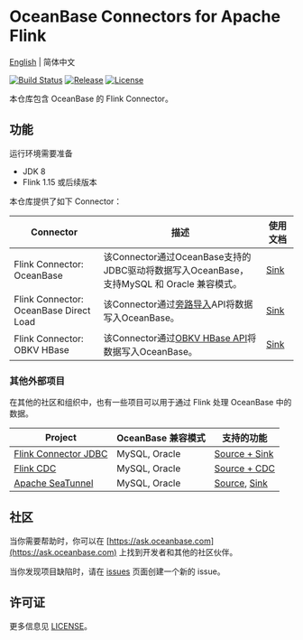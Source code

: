 # OceanBase Connectors for Apache Flink

[English](README.md) | 简体中文

[![Build Status](https://github.com/oceanbase/flink-connector-oceanbase/actions/workflows/push_pr.yml/badge.svg?branch=main)](https://github.com/oceanbase/flink-connector-oceanbase/actions/workflows/push_pr.yml?query=branch%3Amain)
[![Release](https://img.shields.io/github/release/oceanbase/flink-connector-oceanbase.svg)](https://github.com/oceanbase/flink-connector-oceanbase/releases)
[![License](https://img.shields.io/badge/License-Apache_2.0-blue.svg)](https://opensource.org/licenses/Apache-2.0)

本仓库包含 OceanBase 的 Flink Connector。

## 功能

运行环境需要准备

- JDK 8
- Flink 1.15 或后续版本

本仓库提供了如下 Connector：

|               Connector                |                                                         描述                                                         |                             使用文档                             |
|----------------------------------------|--------------------------------------------------------------------------------------------------------------------|--------------------------------------------------------------|
| Flink Connector: OceanBase             | 该Connector通过OceanBase支持的JDBC驱动将数据写入OceanBase，支持MySQL 和 Oracle 兼容模式。                                                | [Sink](docs/sink/flink-connector-oceanbase_cn.md)            |
| Flink Connector: OceanBase Direct Load | 该Connector通过[旁路导入](https://www.oceanbase.com/docs/common-oceanbase-database-cn-1000000001428636)API将数据写入OceanBase。 | [Sink](docs/sink/flink-connector-oceanbase-directload_cn.md) |
| Flink Connector: OBKV HBase            | 该Connector通过[OBKV HBase API](https://github.com/oceanbase/obkv-hbase-client-java)将数据写入OceanBase。                   | [Sink](docs/sink/flink-connector-obkv-hbase_cn.md)           |

### 其他外部项目

在其他的社区和组织中，也有一些项目可以用于通过 Flink 处理 OceanBase 中的数据。

|                                Project                                 | OceanBase 兼容模式 |                                                                      支持的功能                                                                       |
|------------------------------------------------------------------------|----------------|--------------------------------------------------------------------------------------------------------------------------------------------------|
| [Flink Connector JDBC](https://github.com/apache/flink-connector-jdbc) | MySQL, Oracle  | [Source + Sink](https://nightlies.apache.org/flink/flink-docs-release-1.19/zh/docs/connectors/table/jdbc/)                                       |
| [Flink CDC](https://github.com/ververica/flink-cdc-connectors)         | MySQL, Oracle  | [Source + CDC](https://nightlies.apache.org/flink/flink-cdc-docs-master/zh/docs/connectors/flink-sources/oceanbase-cdc/)                         |
| [Apache SeaTunnel](https://github.com/apache/seatunnel)                | MySQL, Oracle  | [Source](https://seatunnel.apache.org/docs/connector-v2/source/OceanBase), [Sink](https://seatunnel.apache.org/docs/connector-v2/sink/OceanBase) |

## 社区

当你需要帮助时，你可以在 [https://ask.oceanbase.com](https://ask.oceanbase.com) 上找到开发者和其他的社区伙伴。

当你发现项目缺陷时，请在 [issues](https://github.com/oceanbase/flink-connector-oceanbase/issues) 页面创建一个新的 issue。

## 许可证

更多信息见 [LICENSE](LICENSE)。
